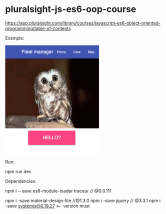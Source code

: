 # pluralsight-js-es6-oop-course
https://app.pluralsight.com/library/courses/javascript-es6-object-oriented-programming/table-of-contents

Example:

<img src="./readme_resources/example.png" width="300" />

Run:

npm run dev

Dependencies:

npm i --save es6-module-loader traceur // @0.0.111

npm i -save material-design-lite //@1.3.0
npm i -save jquery // @3.3.1
npm i -save systemjs@0.19.27  <-- version must



